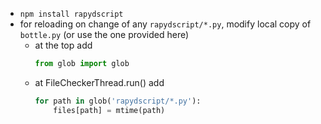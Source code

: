 - `npm install rapydscript`
- for reloading on change of any `rapydscript/*.py`, modify local copy of `bottle.py` (or use the one provided here)
    - at the top add
        ```python
        from glob import glob
        ```
    - at FileCheckerThread.run() add
        ```python
        for path in glob('rapydscript/*.py'):
            files[path] = mtime(path)
        ```